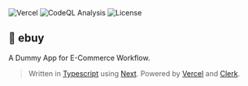 <div>
  <img alt="Vercel" src="https://deploy-badge.vercel.app?url=https://ebuy.au.auth0.com&logo=vercel&name=vercel" />
  <img alt="CodeQL Analysis" src="https://github.com/ezralazuardy/ebuy/actions/workflows/github-code-scanning/codeql/badge.svg" />
  <img alt="License" src="https://img.shields.io/github/license/ezralazuardy/ebuy" />
</div>

## 🛒 ebuy

A Dummy App for E-Commerce Workflow.

> Written in [Typescript](https://typescriptlang.org) using [Next](https://nextjs.org). Powered by [Vercel](https://vercel.com) and [Clerk](https://clerk.com).
